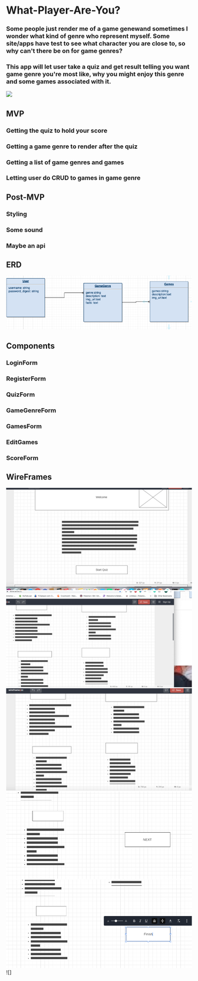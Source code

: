 # What-Player-Are-You?

### Some people just render me of a game genewand sometimes I wonder what kind of genre who represent myself. Some site/apps have test to see what character you are close to, so why can't there be on for game genres?

### This app will let user take a quiz and  get result telling you want game genre you're most like, why you might enjoy this genre and some games associated with it.


![](https://media.giphy.com/media/TTy5YmVmhmWhq/giphy.gif)

## MVP
### Getting the quiz to hold your score
### Getting a game genre to render after the quiz
### Getting a list of game genres and games
### Letting user do CRUD to games in game genre

## Post-MVP
### Styling
### Some sound
### Maybe an api 

## ERD
![image](https://github.com/Blackstarstorm/What-Player-Are-You-/blob/master/Screen%20Shot%202019-11-27%20at%209.31.27%20PM.png) 

## Components
### LoginForm
### RegisterForm
### QuizForm
### GameGenreForm
### GamesForm
### EditGames
### ScoreForm 

## WireFrames
![](https://github.com/Blackstarstorm/What-Player-Are-You-/blob/master/Screen%20Shot%202019-11-28%20at%202.01.17%20PM.png)
![](https://github.com/Blackstarstorm/What-Player-Are-You-/blob/master/Screen%20Shot%202019-11-28%20at%202.01.28%20PM.png)
![](https://github.com/Blackstarstorm/What-Player-Are-You-/blob/master/Screen%20Shot%202019-11-28%20at%202.01.58%20PM.png)
![](https://github.com/Blackstarstorm/What-Player-Are-You-/blob/master/Screen%20Shot%202019-11-28%20at%202.02.11%20PM.png)
![](https://github.com/Blackstarstorm/What-Player-Are-You-/blob/master/Screen%20Shot%202019-11-28%20at%202.02.30%20PM.png)
![]
